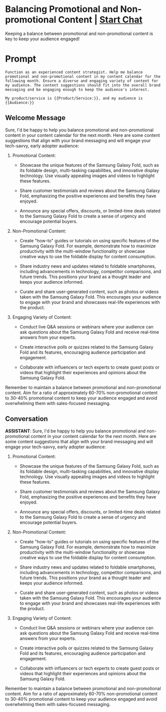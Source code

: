 

# Balancing Promotional and Non-promotional Content | [Start Chat](https://gptcall.net/chat.html?data=%7B%22contact%22%3A%7B%22id%22%3A%22Y4NdMiwJDGEfoC-dzjZKA%22%2C%22flow%22%3Atrue%7D%7D)
Keeping a balance between promotional and non-promotional content is key to keep your audience engaged!

# Prompt

```
Function as an experienced content strategist. Help me balance promotional and non-promotional content in my content calendar for the following month. Ensure a diverse and engaging variety of content for my audience. The content suggestions should fit into the overall brand messaging and be engaging enough to keep the audience's interest.

My product/service is {{Product/Service:}}, and my audience is {{Audience:}}

```

## Welcome Message
Sure, I'd be happy to help you balance promotional and non-promotional content in your content calendar for the next month. Here are some content suggestions that align with your brand messaging and will engage your tech-savvy, early adopter audience:



1. Promotional Content:

   - Showcase the unique features of the Samsung Galaxy Fold, such as its foldable design, multi-tasking capabilities, and innovative display technology. Use visually appealing images and videos to highlight these features.

   - Share customer testimonials and reviews about the Samsung Galaxy Fold, emphasizing the positive experiences and benefits they have enjoyed.

   - Announce any special offers, discounts, or limited-time deals related to the Samsung Galaxy Fold to create a sense of urgency and encourage potential buyers.



2. Non-Promotional Content:

   - Create "how-to" guides or tutorials on using specific features of the Samsung Galaxy Fold. For example, demonstrate how to maximize productivity with the multi-window functionality or showcase creative ways to use the foldable display for content consumption.

   - Share industry news and updates related to foldable smartphones, including advancements in technology, competitor comparisons, and future trends. This positions your brand as a thought leader and keeps your audience informed.

   - Curate and share user-generated content, such as photos or videos taken with the Samsung Galaxy Fold. This encourages your audience to engage with your brand and showcases real-life experiences with the product.



3. Engaging Variety of Content:

   - Conduct live Q&A sessions or webinars where your audience can ask questions about the Samsung Galaxy Fold and receive real-time answers from your experts.

   - Create interactive polls or quizzes related to the Samsung Galaxy Fold and its features, encouraging audience participation and engagement.

   - Collaborate with influencers or tech experts to create guest posts or videos that highlight their experiences and opinions about the Samsung Galaxy Fold.



Remember to maintain a balance between promotional and non-promotional content. Aim for a ratio of approximately 60-70% non-promotional content to 30-40% promotional content to keep your audience engaged and avoid overwhelming them with sales-focused messaging.

## Conversation

**ASSISTANT**: Sure, I'd be happy to help you balance promotional and non-promotional content in your content calendar for the next month. Here are some content suggestions that align with your brand messaging and will engage your tech-savvy, early adopter audience:



1. Promotional Content:

   - Showcase the unique features of the Samsung Galaxy Fold, such as its foldable design, multi-tasking capabilities, and innovative display technology. Use visually appealing images and videos to highlight these features.

   - Share customer testimonials and reviews about the Samsung Galaxy Fold, emphasizing the positive experiences and benefits they have enjoyed.

   - Announce any special offers, discounts, or limited-time deals related to the Samsung Galaxy Fold to create a sense of urgency and encourage potential buyers.



2. Non-Promotional Content:

   - Create "how-to" guides or tutorials on using specific features of the Samsung Galaxy Fold. For example, demonstrate how to maximize productivity with the multi-window functionality or showcase creative ways to use the foldable display for content consumption.

   - Share industry news and updates related to foldable smartphones, including advancements in technology, competitor comparisons, and future trends. This positions your brand as a thought leader and keeps your audience informed.

   - Curate and share user-generated content, such as photos or videos taken with the Samsung Galaxy Fold. This encourages your audience to engage with your brand and showcases real-life experiences with the product.



3. Engaging Variety of Content:

   - Conduct live Q&A sessions or webinars where your audience can ask questions about the Samsung Galaxy Fold and receive real-time answers from your experts.

   - Create interactive polls or quizzes related to the Samsung Galaxy Fold and its features, encouraging audience participation and engagement.

   - Collaborate with influencers or tech experts to create guest posts or videos that highlight their experiences and opinions about the Samsung Galaxy Fold.



Remember to maintain a balance between promotional and non-promotional content. Aim for a ratio of approximately 60-70% non-promotional content to 30-40% promotional content to keep your audience engaged and avoid overwhelming them with sales-focused messaging.

